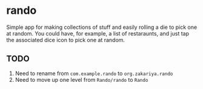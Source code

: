 # rando

Simple app for making collections of stuff and easily rolling a die to pick one at random. You could have, for example, a list of restaraunts, and just tap the associated dice icon to pick one at random.

## TODO

1) Need to rename from `com.example.rando` to `org.zakariya.rando`
2) Need to move up one level from `Rando/rando` to `Rando`

